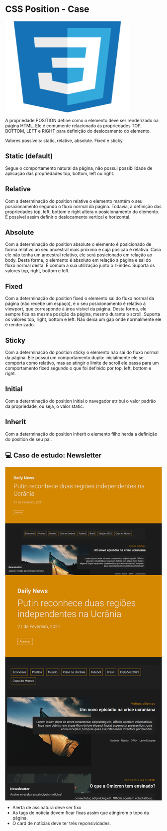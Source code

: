 # CSS Position - Case

<img align="center" alt="CSS" height="300" width="400" src="https://raw.githubusercontent.com/devicons/devicon/master/icons/css3/css3-original.svg">

A propriedade POSITION define como o elemento deve ser renderizado na página HTML. Ele é comumente relacionado às propriedades TOP, BOTTOM, LEFT e RIGHT para definição do deslocamento do elemento.

Valores possíveis: static, relative, absolute. Fixed e sticky.

## Static (default)

Segue o comportamento natural da página, não possui possibilidade de aplicação das propriedades top, bottom, left ou right.

## Relative

Com a determinação do position relative o elemento mantém o seu posicionamento segundo o fluxo  normal da página. Todavia, a definição das propriedades top, left, bottom e right altera o posicionamento do elemento. É possível assim definir o deslocamento vertical e horizontal.

## Absolute

Com a determinação do position absolute o elemento é posicionado de forma relativo ao seu ancestral mais próximo e cuja posição é relativa. Caso ele não tenha um ancestral relativo, ele será posicionado em relação ao body. Desta forma, o elemento é absoluto em relação à página e sai do fluxo normal desta. É comum a sua utilização junto o z-index. Suporta os valores top, right, bottom e left.

## Fixed

Com a determinação do position fixed o elemento sai do fluxo normal da página (não recebe um espaço), e o seu posicionamento é relativo à viewport, que corresponde à área visível da página. Desta forma, ele sempre fica na mesma posição da página, mesmo durante o scroll. Suporta os valores top, right, bottom e left. Não deixa um gap onde normalmente ele é renderizado.

## Sticky

Com a determinação do position sticky o elemento não sai do fluxo normal da página. Ele possui um comportamento duplo: inicialmente ele se comporta como relativo, mas ao atingir o limite de scroll ele passa para um comportamento fixed segundo o que foi definido por top, left, bottom e right.

## Initial

Com a determinação do position initial o navegador atribui o valor padrão da propriedade, ou seja, o valor static.

## Inherit

Com a determinação do position inherit o elemento filho herda a definição do position de seu pai.


## 💻 Caso de estudo: Newsletter

<img align="center" alt="Desktop" src="./illustrations/desktop.png">

<img align="center" alt="Tablet" src="./illustrations/tablet.png">

* Alerta de assinatura deve ser fixo
* As tags de notícia devem ficar fixas assim que atingirem o topo da página.
* O card de notícias deve ter três reponsividades.

